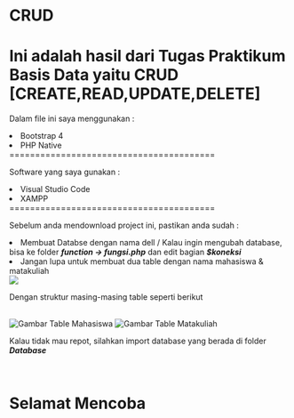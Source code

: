 # CRUD
Ini adalah hasil dari Tugas Praktikum Basis Data yaitu CRUD [CREATE,READ,UPDATE,DELETE]
========================================
<p>Dalam file ini saya menggunakan :</p>
<li>Bootstrap 4</li>
<li>PHP Native</li>
========================================<br>
<p>Software yang saya gunakan :</p>
<li>Visual Studio Code</li>
<li>XAMPP</li>
========================================<br>
<p>Sebelum anda mendownload project ini, pastikan anda sudah :</p>
<li>Membuat Databse dengan nama dell / Kalau ingin mengubah database, bisa ke folder <i><b>function -> fungsi.php</b></i> dan edit bagian <i><b>$koneksi</b></i></li>
<li>Jangan lupa untuk membuat dua table dengan nama mahasiswa & matakuliah</li>
<img src="https://i.imgur.com/Ixo4puJ.png"/>
<p>Dengan struktur masing-masing table seperti berikut</p><br>
<img title="Gambar Table Mahasiswa" src="https://i.imgur.com/0QMkDp8.png"/>
<img title="Gambar Table Matakuliah" src="https://i.imgur.com/iYzMosB.png"/>
<br>
<p>Kalau tidak mau repot, silahkan import database yang berada di folder <i><b>Database</b></i></p>
<br>
<h1>Selamat Mencoba</h1>
